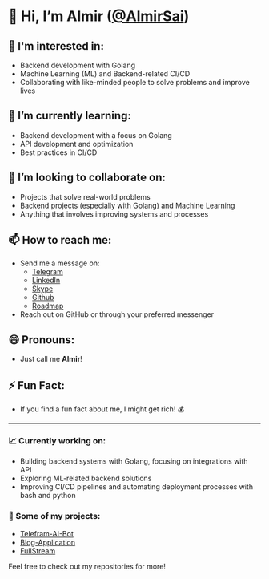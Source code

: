 # 👋 Hi, I’m Almir ([@AlmirSai](https://github.com/AlmirSai))

## 👀 I'm interested in:
- Backend development with Golang
- Machine Learning (ML) and Backend-related CI/CD
- Collaborating with like-minded people to solve problems and improve lives

## 🌱 I’m currently learning:
- Backend development with a focus on Golang
- API development and optimization
- Best practices in CI/CD

## 💞️ I’m looking to collaborate on:
- Projects that solve real-world problems
- Backend projects (especially with Golang) and Machine Learning
- Anything that involves improving systems and processes

## 📫 How to reach me:
- Send me a message on:
    - [Telegram](https://t.me/m/GmhgB8-aN2U6)
    - [LinkedIn](https://www.linkedin.com/in/saitov-almir-7b5882338)
    - [Skype](https://join.skype.com/invite/H7xKiPzM5Lzi)
    - [Github](https://github.com/AlmirSai/AlmirSai/)
    - [Roadmap](https://roadmap.sh/u/saitovalmir)
- Reach out on GitHub or through your preferred messenger

## 😄 Pronouns: 
- Just call me **Almir**!

## ⚡ Fun Fact:
- If you find a fun fact about me, I might get rich! 💰

---

### 📈 Currently working on:
- Building backend systems with Golang, focusing on integrations with API
- Exploring ML-related backend solutions
- Improving CI/CD pipelines and automating deployment processes with bash and python

### 🔗 Some of my projects:
- [Telefram-AI-Bot](https://github.com/AlmirSai/Telegram-AI-bot)
- [Blog-Application](https://github.com/AlmirSai/Blog-application)
- [FullStream](https://github.com/AlmirSai/FullStream)

Feel free to check out my repositories for more!

